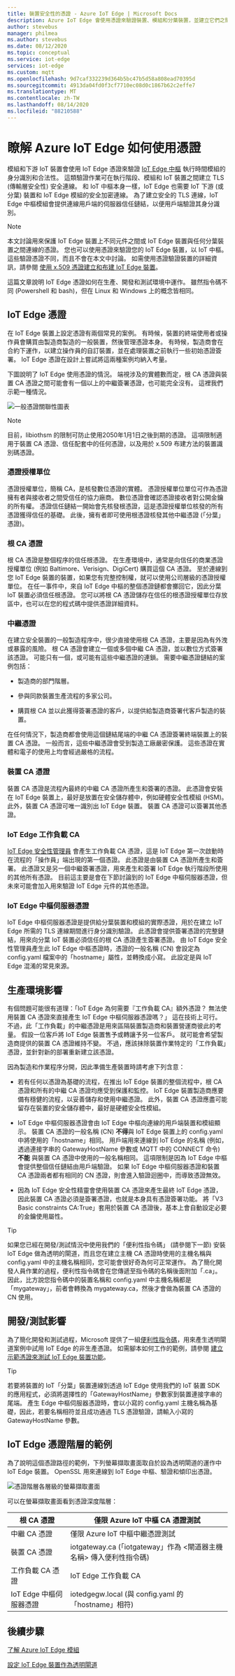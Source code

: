```yaml
---
title: 裝置安全性的憑證 - Azure IoT Edge | Microsoft Docs
description: Azure IoT Edge 會使用憑證來驗證裝置、模組和分葉裝置，並建立它們之間的安全連線。
author: stevebus
manager: philmea
ms.author: stevebus
ms.date: 08/12/2020
ms.topic: conceptual
ms.service: iot-edge
services: iot-edge
ms.custom: mqtt
ms.openlocfilehash: 9d7caf332239d364b5bc47b5d58a808ead70395d
ms.sourcegitcommit: 4913da04fd0f3cf7710ec08d0c1867b62c2effe7
ms.translationtype: MT
ms.contentlocale: zh-TW
ms.lasthandoff: 08/14/2020
ms.locfileid: "88210588"
---
```

# <a name="understand-how-azure-iot-edge-uses-certificates"></a>瞭解 Azure IoT Edge 如何使用憑證

模組和下游 IoT 裝置會使用 IoT Edge 憑證來驗證 [IoT Edge 中樞](iot-edge-runtime.md#iot-edge-hub) 執行時間模組的身分識別和合法性。 這類驗證作業可在執行階段、模組和 IoT 裝置之間建立 TLS (傳輸層安全性) 安全連線。 和 IoT 中樞本身一樣，IoT Edge 也需要 IoT 下游 (或分葉) 裝置和 IoT Edge 模組的安全加密連線。 為了建立安全的 TLS 連線，IoT Edge 中樞模組會提供連線用戶端的伺服器信任鏈結，以便用戶端驗證其身分識別。

>[!NOTE]
>本文討論用來保護 IoT Edge 裝置上不同元件之間或 IoT Edge 裝置與任何分葉裝置之間連線的憑證。 您也可以使用憑證來驗證您的 IoT Edge 裝置，以 IoT 中樞。 這些驗證憑證不同，而且不會在本文中討論。 如需使用憑證驗證裝置的詳細資訊，請參閱 [使用 x.509 憑證建立和布建 IoT Edge 裝置](how-to-auto-provision-x509-certs.md)。

這篇文章說明 IoT Edge 憑證如何在生產、開發和測試環境中運作。 雖然指令碼不同 (Powershell 和 bash)，但在 Linux 和 Windows 上的概念皆相同。

## <a name="iot-edge-certificates"></a>IoT Edge 憑證

在 IoT Edge 裝置上設定憑證有兩個常見的案例。 有時候，裝置的終端使用者或操作員會購買由製造商製造的一般裝置，然後管理憑證本身。 有時候，製造商會在合約下運作，以建立操作員的自訂裝置，並在處理裝置之前執行一些初始憑證簽署。 IoT Edge 憑證在設計上嘗試將這兩種案例均納入考量。

下圖說明了 IoT Edge 使用憑證的情況。 端視涉及的實體數而定，根 CA 憑證與裝置 CA 憑證之間可能會有一個以上的中繼簽署憑證，也可能完全沒有。 這裡我們示範一種情況。

![一般憑證關聯性圖表](./media/iot-edge-certs/edgeCerts-general.png)

> [!NOTE]
> 目前，libiothsm 的限制可防止使用2050年1月1日之後到期的憑證。 這項限制適用于裝置 CA 憑證、信任配套中的任何憑證，以及用於 x.509 布建方法的裝置識別碼憑證。

### <a name="certificate-authority"></a>憑證授權單位

憑證授權單位，簡稱 CA，是核發數位憑證的實體。 憑證授權單位單位可作為憑證擁有者與接收者之間受信任的協力廠商。 數位憑證會確認憑證接收者對公開金鑰的所有權。 憑證信任鏈結一開始會先核發根憑證，這是憑證授權單位核發的所有憑證獲得信任的基礎。 此後，擁有者即可使用根憑證核發其他中繼憑證 (「分葉」憑證)。

### <a name="root-ca-certificate"></a>根 CA 憑證

根 CA 憑證是整個程序的信任根憑證。 在生產環境中，通常是向信任的商業憑證授權單位 (例如 Baltimore、Verisign、DigiCert) 購買這個 CA 憑證。 至於連線到您 IoT Edge 裝置的裝置，如果您有完整控制權，就可以使用公司層級的憑證授權單位。 在任一事件中，來自 IoT Edge 中樞的整個憑證鏈都會擲回它，因此分葉 IoT 裝置必須信任根憑證。 您可以將根 CA 憑證儲存在信任的根憑證授權單位存放區中，也可以在您的程式碼中提供憑證詳細資料。

### <a name="intermediate-certificates"></a>中繼憑證

在建立安全裝置的一般製造程序中，很少直接使用根 CA 憑證，主要是因為有外洩或暴露的風險。 根 CA 憑證會建立一個或多個中繼 CA 憑證，並以數位方式簽署該憑證。 可能只有一個，或可能有這些中繼憑證的連鎖。 需要中繼憑證鏈結的案例包括：

* 製造商的部門階層。

* 參與同款裝置生產流程的多家公司。

* 購買根 CA 並以此獲得簽署憑證的客戶，以提供給製造商簽署代客戶製造的裝置。

在任何情況下，製造商都會使用這個鏈結尾端的中繼 CA 憑證簽署終端裝置上的裝置 CA 憑證。 一般而言，這些中繼憑證會受到製造工廠嚴密保護。 這些憑證在實體和電子的使用上均會經過嚴格的流程。

### <a name="device-ca-certificate"></a>裝置 CA 憑證

裝置 CA 憑證是流程內最終的中繼 CA 憑證所產生和簽署的憑證。 此憑證會安裝在 IoT Edge 裝置上，最好是放置在安全儲存體中，例如硬體安全性模組 (HSM)。 此外，裝置 CA 憑證可唯一識別出 IoT Edge 裝置。 裝置 CA 憑證可以簽署其他憑證。

### <a name="iot-edge-workload-ca"></a>IoT Edge 工作負載 CA

[IoT Edge 安全性管理員](iot-edge-security-manager.md) 會產生工作負載 CA 憑證，這是 IoT Edge 第一次啟動時在流程的「操作員」端出現的第一個憑證。 此憑證是由裝置 CA 憑證所產生和簽署。 此憑證又是另一個中繼簽署憑證，用來產生和簽署 IoT Edge 執行階段所使用的其他所有憑證。 目前這主要是會在下節討論到的 IoT Edge 中樞伺服器憑證，但未來可能會加入用來驗證 IoT Edge 元件的其他憑證。

### <a name="iot-edge-hub-server-certificate"></a>IoT Edge 中樞伺服器憑證

IoT Edge 中樞伺服器憑證是提供給分葉裝置和模組的實際憑證，用於在建立 IoT Edge 所需的 TLS 連線期間進行身分識別驗證。 此憑證會提供簽署憑證的完整鏈結，用來向分葉 IoT 裝置必須信任的根 CA 憑證產生簽署憑證。 由 IoT Edge 安全性管理員產生此 IoT Edge 中樞憑證時，憑證的一般名稱 (CN) 會設定為 config.yaml 檔案中的「hostname」屬性，並轉換成小寫。 此設定是與 IoT Edge 混淆的常見來源。

## <a name="production-implications"></a>生產環境影響

有個問題可能很有道理：「IoT Edge 為何需要『工作負載 CA』額外憑證？ 無法使用裝置 CA 憑證來直接產生 IoT Edge 中樞伺服器憑證嗎？」 這在技術上可行。 不過，此「工作負載」的中繼憑證是用來區隔裝置製造商和裝置營運商彼此的考量。 假設一位客戶將 IoT Edge 裝置售予或轉讓予另一位客戶。 就可能會希望製造商提供的裝置 CA 憑證維持不變。 不過，應該抹除裝置作業特定的「工作負載」憑證，並針對新的部署重新建立該憑證。

因為製造和作業程序分開，因此準備生產裝置時請考慮下列含意：

* 若有任何以憑證為基礎的流程，在推出 IoT Edge 裝置的整個流程中，根 CA 憑證和所有的中繼 CA 憑證均應受到保護和監控。 IoT Edge 裝置製造商應要備有穩健的流程，以妥善儲存和使用中繼憑證。 此外，裝置 CA 憑證應盡可能留存在裝置的安全儲存體中，最好是硬體安全性模組。

* IoT Edge 中樞伺服器憑證會由 IoT Edge 中樞向連線的用戶端裝置和模組顯示。 裝置 CA 憑證的一般名稱 (CN) **不得**與 IoT Edge 裝置上的 config.yaml 中將使用的「hostname」相同。 用戶端用來連線到 IoT Edge 的名稱 (例如，透過連接字串的 GatewayHostName 參數或 MQTT 中的 CONNECT 命令) **不能** 與裝置 CA 憑證中使用的一般名稱相同。 這項限制是因為 IoT Edge 中樞會提供整個信任鏈結由用戶端驗證。 如果 IoT Edge 中樞伺服器憑證和裝置 CA 憑證兩者都有相同的 CN 憑證，則會進入驗證迴圈中，而導致憑證無效。

* 因為 IoT Edge 安全性精靈會使用裝置 CA 憑證來產生最終 IoT Edge 憑證，因此裝置 CA 憑證必須是簽署憑證，也就是本身具有憑證簽署功能。 將「V3 Basic constraints CA:True」套用於裝置 CA 憑證後，基本上會自動設定必要的金鑰使用屬性。

>[!Tip]
> 如果您已經在開發/測試情況中使用我們的「便利性指令碼」 (請參閱下一節) 安裝 IoT Edge 做為透明的閘道，而且您在建立主機 CA 憑證時使用的主機名稱與 config.yaml 中的主機名稱相同，您可能會很好奇為何可正常運作。 為了簡化開發人員作業的過程，便利性指令碼會在您傳遞至指令碼的名稱後面附加「.ca」。 因此，比方說您指令碼中的裝置名稱和 config.yaml 中主機名稱都是「mygateway」，前者會轉換為 mygateway.ca，然後才會做為裝置 CA 憑證的 CN 使用。

## <a name="devtest-implications"></a>開發/測試影響

為了簡化開發和測試過程，Microsoft 提供了一組[便利性指令碼](https://github.com/Azure/azure-iot-sdk-c/tree/master/tools/CACertificates)，用來產生透明閘道案例中試用 IoT Edge 的非生產憑證。 如需腳本如何工作的範例，請參閱 [建立示範憑證來測試 IoT Edge 裝置功能](how-to-create-test-certificates.md)。

>[!Tip]
> 若要將裝置的 IoT「分葉」裝置連線到透過 IoT Edge 使用我們的 IoT 裝置 SDK 的應用程式，必須將選擇性的「GatewayHostName」參數家到裝置連接字串的尾端。 產生 Edge 中樞伺服器憑證時，會以小寫的 config.yaml 主機名稱為基礎，因此，若要名稱相符並且成功通過 TLS 憑證驗證，請輸入小寫的 GatewayHostName 參數。

## <a name="example-of-iot-edge-certificate-hierarchy"></a>IoT Edge 憑證階層的範例

為了說明這個憑證路徑的範例，下列螢幕擷取畫面取自於設為透明閘道的運作中 IoT Edge 裝置。 OpenSSL 用來連線到 IoT Edge 中樞、驗證和傾印出憑證。

![憑證階層各層級的螢幕擷取畫面](./media/iot-edge-certs/iotedge-cert-chain.png)

可以在螢幕擷取畫面看到憑證深度階層：

| 根 CA 憑證         | 僅限 Azure IoT 中樞 CA 憑證測試                                                                           |
|-----------------------------|-----------------------------------------------------------------------------------------------------------|
| 中繼 CA 憑證 | 僅限 Azure IoT 中樞中繼憑證測試                                                                 |
| 裝置 CA 憑證       | iotgateway.ca (「iotgateway」作為 <閘道器主機名稱> 傳入便利性指令碼)   |
| 工作負載 CA 憑證     | IoT Edge 工作負載 CA                                                                                       |
| IoT Edge 中樞伺服器憑證 | iotedgegw.local (與 config.yaml 的「hostname」相符)                                            |

## <a name="next-steps"></a>後續步驟

[了解 Azure IoT Edge 模組](iot-edge-modules.md)

[設定 IoT Edge 裝置作為透明閘道](how-to-create-transparent-gateway.md)
